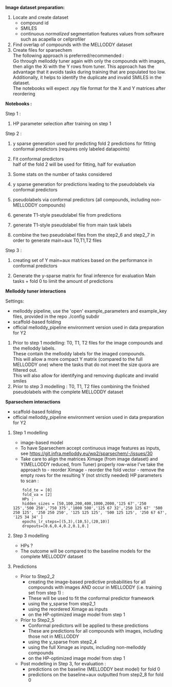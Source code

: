 **Image dataset preparation:**

1. Locate and create dataset 	
	- compound id 
	- SMILES 
	- continuous *normalized* segmentation features values from software such as acapella or cellprofiler 
2. Find overlap of compounds with the MELLODDY dataset 
3. Create files for sparsechem <br>
	The following approach is preferred/recommended : <br>
	Go through melloddy tuner again with only the compounds with images, then align the Xi with the Y rows from tuner. This approach has the advantage that it avoids tasks during training that are populated too low. Additionally, it helps to identify the duplicate and invalid SMILES in the dataset. <br>
The notebooks will expect .npy file format for the X and Y matrices after reordering


**Notebooks :**
		
Step 1 : 
  
1. HP parameter selection after training on step 1 

 
Step 2 : 

1. y sparse generation used for predicting 
   fold 2 predictions for fitting conformal predictors (requires only labeled datapoints)
   
2. Fit conformal predictors<br>
   half of the fold 2 will be used for fitting, half for evaluation 

3. Some stats on the number of tasks considered 

4. y sparse generation for predictions leading to the pseudolabels via conformal predictors 

5. pseudolabels via conformal predictors (all compounds, including non-MELLODDY compounds)

6. generate T1-style pseudolabel file from predictions

7. generate T1-style pseudolabel file from main task labels 

8. combine the two pseudolabel files from the step2_6 and step2_7 in order to generate main+aux T0,T1,T2 files

Step 3 : 

1. creating set of Y main+aux matrices based on the performance in conformal predictors

2. Generate the y-sparse matrix for final inference for evaluation 
	Main tasks + fold 0 to limit the amount of predictions


**Melloddy tuner interactions**

Settings: <br>
- melloddy pipeline, use the 'open' example_parameters and example_key files, provided in the repo ./config subdir 
- scaffold-based folding
- official melloddy_pipeline environment version used in data preparation for Y2


1. Prior to step 1 modelling: 
	   T0, T1, T2 files for the image compounds and the melloddy labels. <br>
	   These contain the melloddy labels for the imaged compounds. <br>
	   This will allow a more compact Y matrix (compared to the full MELLODDY one) where the tasks that do not meet the size quora are filtered out. <br>
	   This will also allow for identifying and removing duplicate and invalid smiles 
2. Prior to step 3 modelling : 
	   T0, T1, T2 files combining the finished pseudolabels with the complete MELLODDY dataset 
	   
	   
**Sparsechem interactions**
- scaffold-based folding
- official melloddy_pipeline environment version used in data preparation for Y2

1. Step 1 modelling 
	- image-based model 
	- To have Sparsechem accept continuous image features as inputs, see 
		https://git.infra.melloddy.eu/wp2/sparsechem/-/issues/30
	- Take care to align the matrices Ximage (from image dataset) and Y(MELLODDY reduced, from Tuner) properly row-wise 
		I've take the approach to 
			- reorder Ximage
			- reorder the fold vector 
			- remove the empty rows for the resulting Y (not strictly needed)
		HP parameters to scan : 

	```
		fold_te = [0]
		fold_va = [2]
		HPs : 
		hidden_sizes = [50,100,200,400,1000,2000,'125 67','250 125','500 250','750 375','1000 500','125 67 32','250 125 67' '500 250 125', '250 250 250', '125 125 125', '500 125 125', '250 67 67', '125 34 34' ]
		epochs_lr_steps=[(5,3),(10,5),(20,10)]
		dropouts=[0.6,0.4,0.2,0.1,0.]
	``` 


2. Step 3 modelling 
	- HPs ? 
	- The outcome will be compared to the baseline models for the complete MELLODDY dataset 
	

3. Predictions 
	- Prior to Step2_2 
		- creating the image-based predictive probabilities for all compounds with images AND occur in MELLODDY (i.e. training set from step 1) : 
	   	- These will be used to fit the conformal predictor framework 
		- using the y_sparse from step2_1 
		- using the reordered Ximage as inputs 
		- on the HP-optimized image model from step 1 
	- Prior to Step2_5 
		- Conformal predictors will be applied to these predictions 
	    - These are predictions for all compounds with images, including those not in MELLODDY 
	    - using the y_sparse from step2_4
		- using the full Ximage as inputs, including non-melloddy compounds 
		- on the HP-optimized image model from step 1 
	- Post modelling in Step 3, for evaluation  : 
		- predictions on the baseline (MELLODDY best model) for fold 0 <br>
		- predictions on the baseline+aux outputted from step2_8 for fold 0 <br>
		

		


